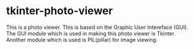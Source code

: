# tkinter-photo-viewer

This is a photo viewer. 
This is based on the Graphic User Intereface (GUI).
The GUI module which is used in making this photo viewer is Tkinter.
Another module which is used is PIL(pillar) for image viewing.
